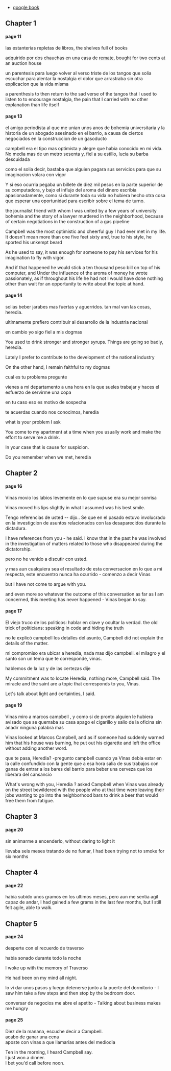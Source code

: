 
* [google book](https://www.google.com/books/edition/El_ojo_del_alma/rObyzdd4d-8C?hl=en&gbpv=1)

## Chapter 1

#### page 11

las estanterias repletas de libros, the shelves full of books

adquirido por dos chauchas en una casa de [remate](https://www.spanishdict.com/translate/remate), bought for two cents at an auction house

un parentesis para luego volver al verso triste de los tangos que solia escuchar para alentar la nostalgia el dolor que arrastraba sin otra explicacion que la vida misma

a parenthesis to then return to the sad verse of the tangos that I used to listen to to encourage nostalgia, the pain that I carried with no other explanation than life itself

#### page 13

el amigo periodista al que me unian unos anos de bohemia universitaria y la historia de un abogado
asesinado en el barrio, a causa de ciertos negociados en la construccion de un gasoducto

campbell era el tipo mas optimista y alegre que habia conocido en mi vida.  No media mas de un
metro sesenta y, fiel a su estillo, lucia su barba descuidada

como el solia decir, bastaba que alguien pagara sus servicios para que su imaginacion volara con vigor

Y si eso ocurria pegaba un billete de diez mil pesos en la parte superior de su computadora, y
bajo el influjo del aroma del dinero escribia apasionadamente, como si durante toda su vida no
hubiera hecho otra cosa que esperar una oportunidad para escribir sobre el tema de turno.

the journalist friend with whom I was united by a few years of university bohemia and the story of a lawyer murdered in the neighborhood, because of certain negotiations in the construction of a gas pipeline

Campbell was the most optimistic and cheerful guy I had ever met in my life. It doesn't mean more than one
five feet sixty and, true to his style, he sported his unkempt beard

As he used to say, it was enough for someone to pay his services for his imagination to fly with vigor.

And if that happened he would stick a ten thousand peso bill on top of his computer, and
Under the influence of the aroma of money he wrote passionately, as if throughout his life he had not
I would have done nothing other than wait for an opportunity to write about the topic at hand.

#### page 14

solias beber jarabes mas fuertas y aguerridos. tan mal van las cosas, heredia.

ultimamente prefiero contribuir al desarrollo de la industria nacional

en cambio yo sigo fiel a mis dogmas

You used to drink stronger and stronger syrups. Things are going so badly, heredia.

Lately I prefer to contribute to the development of the national industry

On the other hand, I remain faithful to my dogmas

cual es tu problema pregunte

vienes a mi departamento a una hora en la que sueles trabajar y haces el esfuerzo de servirme una copa

en tu caso eso es motivo de sospecha

te acuerdas cuando nos conocimos, heredia

what is your problem I ask

You come to my apartment at a time when you usually work and make the effort to serve me a drink.

In your case that is cause for suspicion.

Do you remember when we met, heredia

## Chapter 2

#### page 16

Vinas movio los labios levemente en lo que supuse era su mejor sonrisa

Vinas moved his lips slightly in what I assumed was his best smile.

Tengo referencias de usted -- dijo.. Se que en el pasado estuvo involucrado en la investigcion de asuntos relacionados con las desaparecidos durante la dictadura.

I have references from you - he said.  I know that in the past he was involved in the investigation of matters related to those who disappeared during the dictatorship.

pero no he venido a discutir con usted.

y mas aun cualquiera sea el resultado de esta conversacion en lo que a mi respecta, este encuentro nunca ha ocurrido - comenzo a decir Vinas

but I have not come to argue with you.

and even more so whatever the outcome of this conversation as far as I am concerned, this meeting has never happened - Vinas began to say.

#### page 17

El viejo truco de los politicos: hablar en clave y ocultar la verdad.
the old trick of politicians: speaking in code and hiding the truth

no le explicó campbell los detalles del asunto, Campbell did not explain the details of the matter.

mi compromiso era ubicar a heredia, nada mas dijo campbell.  el milagro y el santo son un tema que te corresponde, vinas.

hablemos de la luz y de las certezas dije

My commitment was to locate Heredia, nothing more, Campbell said. The miracle and the saint are a topic that corresponds to you, Vinas.

Let's talk about light and certainties, I said.

#### page 19

Vinas miro a marcos campbell , y como si de pronto alguien le hubiera avisado que se quemaba su casa apago el cigarillo y salio de la oficina sin anadir ninguna palabra mas

Vinas looked at Marcos Campbell, and as if someone had suddenly warned him that his house was burning, he put out his cigarette and left the office without adding another word.

que te pasa,  Heredia?  -pregunto campbell cuando ya Vinas debia estar en la calle confundido con la gente que a esa hora salia de sus trabajos con ganas de entrar a los bares del barrio para beber una cerveza que los liberara del cansancio

What's wrong with you, Heredia ? asked Campbell when Vinas was already on the street bewildered with the people who at that time were leaving their jobs wanting to go into the neighborhood bars to drink a beer that would free them from fatigue.

## Chapter 3

#### page 20

sin animarme a encenderlo, without daring to light it

llevaba seis meses tratando de no fumar, I had been trying not to smoke for six months

## Chapter 4

#### page 22

habia subido unos gramos en los ultimos meses, pero aun me sentia agil capaz de andar, I had gained a few grams in the last few months, but I still felt agile, able to walk.

## Chapter 5

#### page 24

desperte con el recuerdo de traverso

habia sonado durante todo la noche

I woke up with the memory of Traverso

He had been on my mind all night.

lo vi dar unos pasos y luego detenerse junto a la puerte del dormitorio - I saw him take a few steps and then stop by the bedroom door.

conversar de negocios me abre el apetito - Talking about business makes me hungry

#### page 25

Diez de la manana, escuche decir a Campbell.   
acabo de ganar una cena   
aposte con vinas a que llamarias antes del mediodia

Ten in the morning, I heard Campbell say.   
I just won a dinner.   
I bet you'd call before noon.
